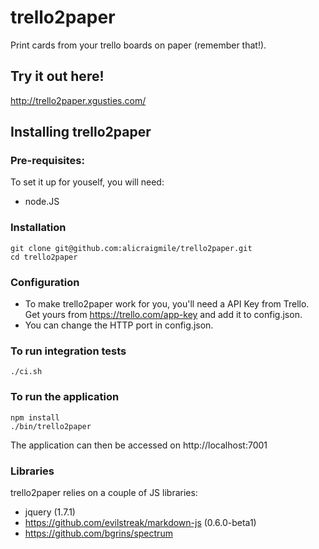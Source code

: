 # trello2paper

Print cards from your trello boards on paper (remember that!).

## Try it out here!

http://trello2paper.xgusties.com/

## Installing trello2paper

### Pre-requisites:

To set it up for youself, you will need:

* node.JS

### Installation

```
git clone git@github.com:alicraigmile/trello2paper.git
cd trello2paper
```

### Configuration

* To make trello2paper work for you, you'll need a API Key from Trello. Get yours from https://trello.com/app-key and add it to config.json.
* You can change the HTTP port in config.json.

### To run integration tests

```
./ci.sh
```

### To run the application

```
npm install
./bin/trello2paper
```

The application can then be accessed on http://localhost:7001

### Libraries

trello2paper relies on a couple of JS libraries:

* jquery (1.7.1)
* https://github.com/evilstreak/markdown-js (0.6.0-beta1)
* https://github.com/bgrins/spectrum

